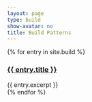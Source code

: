 ```yaml
---
layout: page
type: build
show-avatar: no
title: Build Patterns
---
```

{% for entry in site.build %}
<div class="pattern">
    <h3>
        <a href="{{ entry.url }}">
            {{ entry.title }}
        </a>
    </h3>
    {{ entry.excerpt }}
</div>
{% endfor %}

